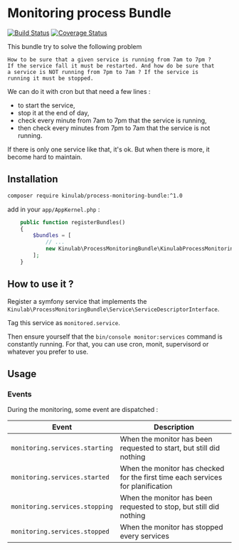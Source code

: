 # Monitoring process Bundle

[![Build Status](https://travis-ci.org/kinulab/process-monitoring-bundle.svg?branch=master)](https://travis-ci.org/kinulab/process-monitoring-bundle)
[![Coverage Status](https://coveralls.io/repos/github/kinulab/process-monitoring-bundle/badge.svg?branch=master)](https://coveralls.io/github/kinulab/process-monitoring-bundle?branch=master)

This bundle try to solve the following problem

```
How to be sure that a given service is running from 7am to 7pm ?
If the service fall it must be restarted. And how do be sure that
a service is NOT running from 7pm to 7am ? If the service is
running it must be stopped.
```

We can do it with cron but that need a few lines :

* to start the service,
* stop it at the end of day,
* check every minute from 7am to 7pm that the service is running,
* then check every minutes from 7pm to 7am that the service is
not running.

If there is only one service like that, it's ok. But when there is
more, it become hard to maintain.


## Installation


```sh
composer require kinulab/process-monitoring-bundle:^1.0
```

add in your `app/AppKernel.php` :

```php
    public function registerBundles()
    {
        $bundles = [
            // ...
            new Kinulab\ProcessMonitoringBundle\KinulabProcessMonitoringBundle(),
        ];
    }
```

## How to use it ?

Register a symfony service that implements the `Kinulab\ProcessMonitoringBundle\Service\ServiceDescriptorInterface`.

Tag this service as `monitored.service`.

Then ensure yourself that the `bin/console monitor:services` command
is constantly running. For that, you can use cron, monit, supervisord
or whatever you prefer to use.


## Usage

### Events

During the monitoring, some event are dispatched :

| Event                          | Description                                                                     |
|--------------------------------|---------------------------------------------------------------------------------|
| `monitoring.services.starting` | When the monitor has been requested to start, but still did nothing             |
| `monitoring.services.started`  | When the monitor has checked for the first time each services for planification |
| `monitoring.services.stopping` | When the monitor has been requested to stop, but still did nothing              |
| `monitoring.services.stopped`  | When the monitor has stopped every services                                     |

